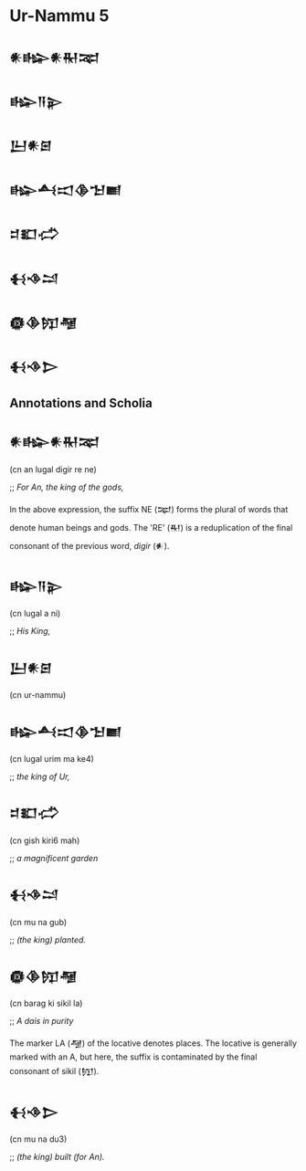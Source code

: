 # Ur-Nammu 5

<h2>𒀭𒈗𒀭𒊑𒉈</h2>
<h2>𒈗𒀀𒉌</h2>
<h2>𒌨𒀭𒇉</h2>
<h2>𒈗𒋀𒀊𒆠𒈠𒆤</h2>
<h2>𒄑𒊬𒈤</h2>
<h2>𒈬𒈾𒁺</h2>
<h2>𒁈𒆠𒂖𒆷</h2>
<h2>𒈬𒈾𒆕</h2>


## Annotations and Scholia

<h2>𒀭𒈗𒀭𒊑𒉈</h2>
<p>(cn an lugal digir re ne)</p>
<p>;; <i>For An, the king of the gods,</i>

<p>
In the above expression, the suffix NE (𒉈) forms
the plural of words that denote human
beings and gods. The 'RE' (𒊑) is a reduplication of 
the final consonant of the previous word,
<i>digir</i> (𒀭).
</p>

<h2>𒈗𒀀𒉌</h2>
<p>(cn lugal a ni)</p>
<p>;; <i>His King,</i></p>

<h2>𒌨𒀭𒇉</h2>
<p>(cn ur-nammu)</p>

<h2>𒈗𒋀𒀊𒆠𒈠𒆤</h2>
<p>(cn lugal urim ma ke4)</p>
<p>;; <i>the king of Ur,</i></p>

<h2>𒄑𒊬𒈤</h2>
<p>(cn gish kiri6 mah)</p>
<p>;; <i>a magnificent garden</i></p>

<h2>𒈬𒈾𒁺</h2>
<p>(cn mu na gub)</p>
<p>;; <i>(the king) planted.</i></p>

<h2>𒁈𒆠𒂖𒆷</h2>
<p>(cn barag ki sikil la)</p>
<p>;; <i>A dais in purity</i></p>

<p>
The marker LA (𒆷) of the locative
denotes places. The locative is generally marked with an A,
but here, the suffix is contaminated by the
final consonant of sikil (𒂖).
</p>

<h2>𒈬𒈾𒆕</h2>
<p>(cn mu na du3)</p>
<p>;; <i>(the king) built (for An).</i></p>
